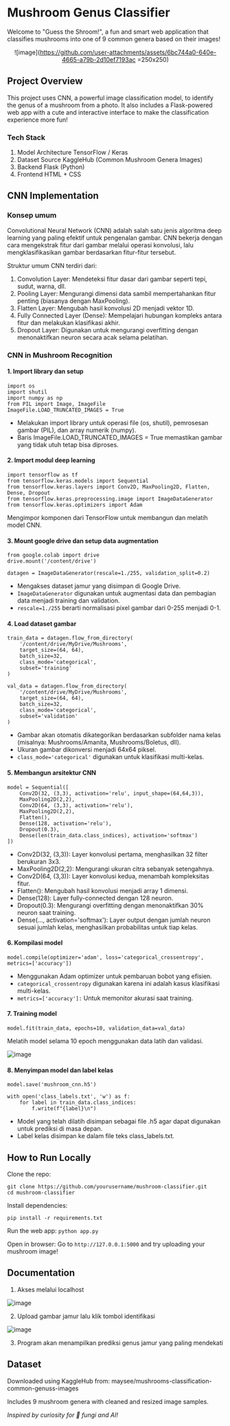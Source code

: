 # Mushroom Genus Classifier
Welcome to "Guess the Shroom!", a fun and smart web application that classifies mushrooms into one of 9 common genera based on their images! 

<div align="center"> 

![image](https://github.com/user-attachments/assets/6bc744a0-640e-4665-a79b-2d10ef7193ac =250x250)

</div>

## Project Overview
This project uses CNN, a powerful image classification model, to identify the genus of a mushroom from a photo. It also includes a Flask-powered web app with a cute and interactive interface to make the classification experience more fun! 

### Tech Stack
1. Model Architecture	TensorFlow / Keras 
2. Dataset Source	KaggleHub (Common Mushroom Genera Images) 
3. Backend	Flask (Python)
5. Frontend	HTML + CSS

## CNN Implementation

### Konsep umum
Convolutional Neural Network (CNN) adalah salah satu jenis algoritma deep learning yang paling efektif untuk pengenalan gambar. CNN bekerja dengan cara mengekstrak fitur dari gambar melalui operasi konvolusi, lalu mengklasifikasikan gambar berdasarkan fitur-fitur tersebut.

Struktur umum CNN terdiri dari:
1. Convolution Layer: Mendeteksi fitur dasar dari gambar seperti tepi, sudut, warna, dll.
2. Pooling Layer: Mengurangi dimensi data sambil mempertahankan fitur penting (biasanya dengan MaxPooling).
3. Flatten Layer: Mengubah hasil konvolusi 2D menjadi vektor 1D.
4. Fully Connected Layer (Dense): Mempelajari hubungan kompleks antara fitur dan melakukan klasifikasi akhir.
5. Dropout Layer: Digunakan untuk mengurangi overfitting dengan menonaktifkan neuron secara acak selama pelatihan.

### CNN in Mushroom Recognition
#### 1. Import library dan setup
```
import os
import shutil
import numpy as np
from PIL import Image, ImageFile
ImageFile.LOAD_TRUNCATED_IMAGES = True

```
- Melakukan import library untuk operasi file (os, shutil), pemrosesan gambar (PIL), dan array numerik (numpy).
- Baris ImageFile.LOAD_TRUNCATED_IMAGES = True memastikan gambar yang tidak utuh tetap bisa diproses.

#### 2. Import modul deep learning
```
import tensorflow as tf
from tensorflow.keras.models import Sequential
from tensorflow.keras.layers import Conv2D, MaxPooling2D, Flatten, Dense, Dropout
from tensorflow.keras.preprocessing.image import ImageDataGenerator
from tensorflow.keras.optimizers import Adam
```
Mengimpor komponen dari TensorFlow untuk membangun dan melatih model CNN.

#### 3. Mount google drive dan setup data augmentation
```
from google.colab import drive
drive.mount('/content/drive')

datagen = ImageDataGenerator(rescale=1./255, validation_split=0.2)
```
- Mengakses dataset jamur yang disimpan di Google Drive.
- `ImageDataGenerator` digunakan untuk augmentasi data dan pembagian data menjadi training dan validation.
- `rescale=1./255` berarti normalisasi pixel gambar dari 0-255 menjadi 0-1.

#### 4. Load dataset gambar
```
train_data = datagen.flow_from_directory(
    '/content/drive/MyDrive/Mushrooms',
    target_size=(64, 64),
    batch_size=32,
    class_mode='categorical',
    subset='training'
)

val_data = datagen.flow_from_directory(
    '/content/drive/MyDrive/Mushrooms',
    target_size=(64, 64),
    batch_size=32,
    class_mode='categorical',
    subset='validation'
)
```

- Gambar akan otomatis dikategorikan berdasarkan subfolder nama kelas (misalnya: Mushrooms/Amanita, Mushrooms/Boletus, dll).
- Ukuran gambar dikonversi menjadi 64x64 piksel.
- `class_mode='categorical'` digunakan untuk klasifikasi multi-kelas.

#### 5. Membangun arsitektur CNN
```
model = Sequential([
    Conv2D(32, (3,3), activation='relu', input_shape=(64,64,3)),
    MaxPooling2D(2,2),
    Conv2D(64, (3,3), activation='relu'),
    MaxPooling2D(2,2),
    Flatten(),
    Dense(128, activation='relu'),
    Dropout(0.3),
    Dense(len(train_data.class_indices), activation='softmax')
])
```

- Conv2D(32, (3,3)): Layer konvolusi pertama, menghasilkan 32 filter berukuran 3x3.
- MaxPooling2D(2,2): Mengurangi ukuran citra sebanyak setengahnya.
- Conv2D(64, (3,3)): Layer konvolusi kedua, menambah kompleksitas fitur.
- Flatten(): Mengubah hasil konvolusi menjadi array 1 dimensi.
- Dense(128): Layer fully-connected dengan 128 neuron.
- Dropout(0.3): Mengurangi overfitting dengan menonaktifkan 30% neuron saat training.
- Dense(..., activation='softmax'): Layer output dengan jumlah neuron sesuai jumlah kelas, menghasilkan probabilitas untuk tiap kelas.

#### 6. Kompilasi model
```
model.compile(optimizer='adam', loss='categorical_crossentropy', metrics=['accuracy'])
```
- Menggunakan Adam optimizer untuk pembaruan bobot yang efisien.
- `categorical_crossentropy` digunakan karena ini adalah kasus klasifikasi multi-kelas.
- `metrics=['accuracy']:` Untuk memonitor akurasi saat training.

#### 7. Training model
```
model.fit(train_data, epochs=10, validation_data=val_data)
```
Melatih model selama 10 epoch menggunakan data latih dan validasi.

![image](https://github.com/user-attachments/assets/379e4879-fe5a-4bfe-baae-762002ad5460)


#### 8. Menyimpan model dan label kelas
```
model.save('mushroom_cnn.h5')

with open('class_labels.txt', 'w') as f:
    for label in train_data.class_indices:
        f.write(f"{label}\n")
```
- Model yang telah dilatih disimpan sebagai file .h5 agar dapat digunakan untuk prediksi di masa depan.
- Label kelas disimpan ke dalam file teks class_labels.txt.


## How to Run Locally
Clone the repo:
```
git clone https://github.com/yourusername/mushroom-classifier.git
cd mushroom-classifier
```

Install dependencies:
```
pip install -r requirements.txt
```

Run the web app:
```python app.py```

Open in browser:
Go to `http://127.0.0.1:5000` and try uploading your mushroom image!

## Documentation
1. Akses melalui localhost

![image](https://github.com/user-attachments/assets/30244dc0-5b3e-4a83-ab62-8dd89f2f4505)

2. Upload gambar jamur lalu klik tombol identifikasi
   
![image](https://github.com/user-attachments/assets/7f7a0e22-9cee-4860-81a7-db471c25de56)

3. Program akan menampilkan prediksi genus jamur yang paling mendekati

## Dataset
Downloaded using KaggleHub from:
maysee/mushrooms-classification-common-genuss-images

Includes 9 mushroom genera with cleaned and resized image samples.



_Inspired by curiosity for 🍄 fungi and AI!_


